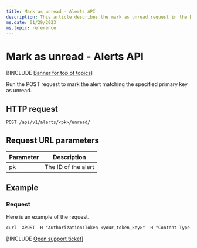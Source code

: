 ```yaml
---
title: Mark as unread - Alerts API
description: This article describes the mark as unread request in the Defender for Cloud Apps Alerts API.
ms.date: 01/29/2023
ms.topic: reference
---
```

# Mark as unread - Alerts API

[!INCLUDE [Banner for top of topics](includes/)]

Run the POST request to mark the alert matching the specified primary key as unread.

## HTTP request

```rest
POST /api/v1/alerts/<pk>/unread/
```

## Request URL parameters

| Parameter | Description |
| --- | --- |
| pk | The ID of the alert |

## Example

### Request

Here is an example of the request.

```rest
curl -XPOST -H "Authorization:Token <your_token_key>" -H "Content-Type: application/json" "https://<tenant_id>.<tenant_region>.portal.cloudappsecurity.com/api/v1/alerts/<pk>/unread/"
```

[!INCLUDE [Open support ticket](includes/support.md)]

